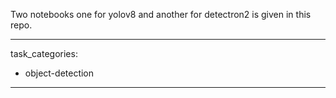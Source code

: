Two notebooks one for yolov8 and another for detectron2 is given in this repo.




---
task_categories:
- object-detection
---

